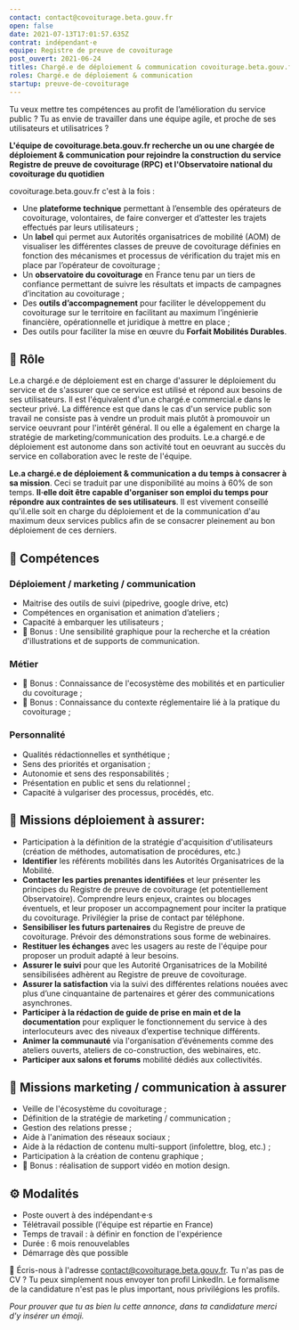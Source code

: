 ```yaml
---
contact: contact@covoiturage.beta.gouv.fr
open: false
date: 2021-07-13T17:01:57.635Z
contrat: indépendant·e
equipe: Registre de preuve de covoiturage
post_ouvert: 2021-06-24
titles: Chargé.e de déploiement & communication covoiturage.beta.gouv.fr
roles: Chargé.e de déploiement & communication
startup: preuve-de-covoiturage
---
```


Tu veux mettre tes compétences au profit de l’amélioration du service public ? Tu as envie de travailler dans une équipe agile, et proche de ses utilisateurs et utilisatrices ? 

**L'équipe de covoiturage.beta.gouv.fr recherche un ou une chargée de déploiement & communication pour rejoindre la construction du service Registre de preuve de covoiturage (RPC) et l'Observatoire national du covoiturage du quotidien**


covoiturage.beta.gouv.fr c'est à la fois : 
* Une **plateforme technique** permettant à l’ensemble des opérateurs de covoiturage, volontaires, de faire converger et d’attester les trajets effectués par leurs utilisateurs ; 
* Un **label** qui permet aux Autorités organisatrices de mobilité (AOM) de visualiser les différentes classes de preuve de covoiturage définies en fonction des mécanismes et processus de vérification du trajet mis en place par l’opérateur de covoiturage ; 
* Un **observatoire du covoiturage** en France tenu par un tiers de confiance permettant de suivre les résultats et impacts de campagnes d’incitation au covoiturage ;
* Des **outils d’accompagnement** pour faciliter le développement du covoiturage sur le territoire en facilitant au maximum l’ingénierie financière, opérationnelle et juridique à mettre en place ; 
* Des outils pour faciliter la mise en œuvre du **Forfait Mobilités Durables**.

## 📑 Rôle
Le.a chargé.e de déploiement est en charge d'assurer le déploiement du service et de s'assurer que ce service est utilisé et répond aux besoins de ses utilisateurs. Il est l'équivalent d'un.e chargé.e commercial.e dans le secteur privé. La différence est que dans le cas d'un service public son travail ne consiste pas à vendre un produit mais plutôt à promouvoir un service oeuvrant pour l'intérêt général. Il ou elle a également en charge la stratégie de marketing/communication des produits.
Le.a chargé.e de déploiement est autonome dans son activité tout en oeuvrant au succès du service en collaboration avec le reste de l'équipe. 

**Le.a chargé.e de déploiement & communication a du temps à consacrer à sa mission**. Ceci se traduit par une disponibilité au moins à 60% de son temps.
**Il·elle doit être capable d'organiser son emploi du temps pour répondre aux contraintes de ses utilisateurs**.
Il est vivement conseillé qu'il.elle soit en charge du déploiement et de la communication d'au maximum deux services publics afin de se consacrer pleinement au bon déploiement de ces derniers.

## 🤞 Compétences
### Déploiement / marketing / communication
- Maitrise des outils de suivi (pipedrive, google drive, etc)
- Compétences en organisation et animation d’ateliers ;
- Capacité à embarquer les utilisateurs ;
- 🎁 Bonus : Une sensibilité graphique pour la recherche et la création d'illustrations et de supports de communication.
### Métier
- 🎁 Bonus : Connaissance de l'ecosystème des mobilités et en particulier du covoiturage ;
- 🎁 Bonus : Connaissance du contexte réglementaire lié à la pratique du covoiturage ; 
### Personnalité
- Qualités rédactionnelles et synthétique ;
- Sens des priorités et organisation ;
- Autonomie et sens des responsabilités ;
- Présentation en public et sens du relationnel ;
- Capacité à vulgariser des processus, procédés, etc. 

## 💼 Missions déploiement à assurer: 
- Participation à la définition de la stratégie d'acquisition d'utilisateurs (création de méthodes, automatisation de procédures, etc.)
- **Identifier** les référents mobilités dans les Autorités Organisatrices de la Mobilité. 
- **Contacter les parties prenantes identifiées** et leur présenter les principes du Registre de preuve de covoiturage (et potentiellement Observatoire). Comprendre leurs enjeux, craintes ou blocages éventuels, et leur proposer un accompagnement pour inciter la pratique du covoiturage. Privilégier la prise de contact par téléphone.
- **Sensibiliser les futurs partenaires** du Registre de preuve de covoiturage. Prévoir des démonstrations sous forme de webinaires.
- **Restituer les échanges** avec les usagers au reste de l'équipe pour proposer un produit adapté à leur besoins. 
- **Assurer le suivi** pour que les Autorité Organisatrices de la Mobilité sensibilisées adhèrent au Registre de preuve de covoiturage. 
- **Assurer la satisfaction** via la suivi des différentes relations nouées avec plus d’une cinquantaine de partenaires et gérer des communications asynchrones.
- **Participer à la rédaction de guide de prise en main et de la documentation** pour expliquer le fonctionnement du service à des interlocuteurs avec des niveaux d’expertise technique différents.
- **Animer la communauté** via l'organisation d’événements comme des ateliers ouverts, ateliers de co-construction, des webinaires, etc.  
- **Participer aux salons et forums** mobilité dédiés aux collectivités. 

## 💼 Missions marketing / communication à assurer
- Veille de l'écosystème du covoiturage ;
- Définition de la stratégie de marketing / communication ;
- Gestion des relations presse ;
- Aide à l'animation des réseaux sociaux ;
- Aide à la rédaction de contenu multi-support (infolettre, blog, etc.) ;
- Participation à la création de contenu graphique ;
- 🎁 Bonus : réalisation de support vidéo en motion design.

## ⚙️ Modalités

- Poste ouvert à des indépendant·e·s 
- Télétravail possible (l'équipe est répartie en France)
- Temps de travail : à définir en fonction de l'expérience
- Durée : 6 mois renouvelables
- Démarrage dès que possible


💌 Écris-nous à l'adresse contact@covoiturage.beta.gouv.fr. 
Tu n'as pas de CV ? Tu peux simplement nous envoyer ton profil LinkedIn. Le formalisme de la candidature n'est pas le plus important, nous privilégions les profils. 

*Pour prouver que tu as bien lu cette annonce, dans ta candidature merci d'y insérer un émoji.*
